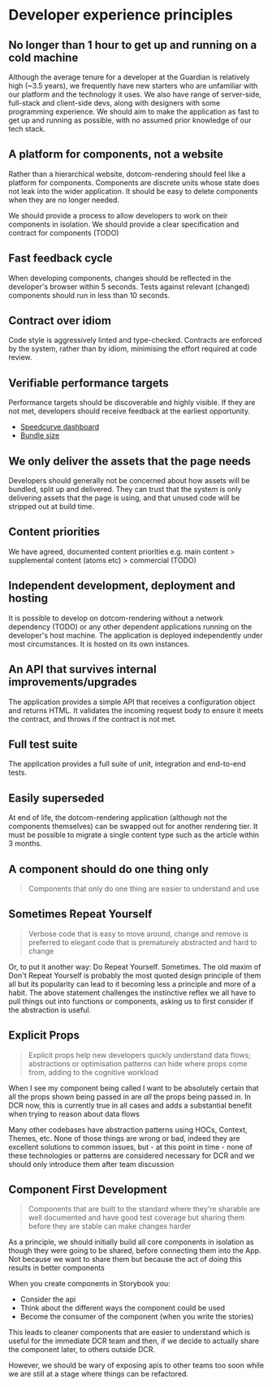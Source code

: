 # Developer experience principles

## No longer than 1 hour to get up and running on a cold machine

Although the average tenure for a developer at the Guardian is relatively high (~3.5 years), we frequently have new starters
who are unfamiliar with our platform and the technology it uses. We also have range of server-side, full-stack and client-side
devs, along with designers with some programming experience. We should aim to make the application as fast to get up and running
as possible, with no assumed prior knowledge of our tech stack.

## A platform for components, not a website

Rather than a hierarchical website, dotcom-rendering should feel like a platform for components. Components are
discrete units whose state does not leak into the wider application. It should be
easy to delete components when they are no longer needed.

We should provide a process to allow developers to work on their components in isolation. We should provide a clear
specification and contract for components (TODO)

## Fast feedback cycle

When developing components, changes should be reflected in the developer's browser within 5 seconds. Tests against relevant
(changed) components should run in less than 10 seconds.

## Contract over idiom

Code style is aggressively linted and type-checked. Contracts are enforced by the system, rather than by idiom, minimising
the effort required at code review.

## Verifiable performance targets

Performance targets should be discoverable and highly visible. If they are not met, developers should receive feedback at
the earliest opportunity.

-   [Speedcurve dashboard](https://speedcurve.com/guardian/favorite/?d=30&db=23315&de=1&ds=1)
-   [Bundle size](https://github.com/guardian/dotcom-rendering/blob/master/docs/principles/lines-in-the-sand.md#our-javascript-bundle-size-will-not-exceed-120kb)

## We only deliver the assets that the page needs

Developers should generally not be concerned about how assets will be bundled, split up and delivered. They can trust that the
system is only delivering assets that the page is using, and that unused code will be stripped out at build time.

## Content priorities

We have agreed, documented content priorities e.g. main content > supplemental content (atoms etc) > commercial (TODO)

## Independent development, deployment and hosting

It is possible to develop on dotcom-rendering without a network dependency (TODO) or any other dependent applications running on
the developer's host machine. The application is deployed independently under most circumstances. It is hosted on its own instances.

## An API that survives internal improvements/upgrades

The application provides a simple API that receives a configuration object and returns HTML. It validates the incoming request
body to ensure it meets the contract, and throws if the contract is not met.

## Full test suite

The application provides a full suite of unit, integration and end-to-end tests.

## Easily superseded

At end of life, the dotcom-rendering application (although not the components themselves) can be swapped out for another rendering
tier. It must be possible to migrate a single content type such as the article within 3 months.

## A component should do one thing only

> Components that only do one thing are easier to understand and use

## Sometimes Repeat Yourself

> Verbose code that is easy to move around, change and remove is preferred to elegant code that is prematurely abstracted and hard to change

Or, to put it another way: Do Repeat Yourself. Sometimes. The old maxim of Don't Repeat Yourself is probably the most quoted design principle of them all but its popularity can lead to it becoming less a principle and more of a habit. The above statement challenges the instinctive reflex we all have to pull things out into functions or components, asking us to first consider if the abstraction is useful.

## Explicit Props

> Explicit props help new developers quickly understand data flows; abstractions or optimisation patterns can hide where props come from, adding to the cognitive workload

When I see my component being called I want to be absolutely certain that all the props shown being passed in are _all_ the props being passed in. In DCR now, this is currently true in all cases and adds a substantial benefit when trying to reason about data flows

Many other codebases have abstraction patterns using HOCs, Context, Themes, etc. None of those things are wrong or bad, indeed they are excellent solutions to common issues, but - at this point in time - none of these technologies or patterns are considered necessary for DCR and we should only introduce them after team discussion

## Component First Development

> Components that are built to the standard where they're sharable are well documented and have good test coverage but sharing them before they are stable can make changes harder

As a principle, we should initially build all core components in isolation as though they were going to be shared, before connecting them into the App. Not because we want to share them but because the act of doing this results in better components

When you create components in Storybook you:

-   Consider the api
-   Think about the different ways the component could be used
-   Become the consumer of the component (when you write the stories)

This leads to cleaner components that are easier to understand which is useful for the immediate DCR team and then, if we decide to actually share the component later, to others outside DCR.

However, we should be wary of exposing apis to other teams too soon while we are still at a stage where things can be refactored.
